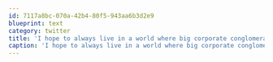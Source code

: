 ```yaml
---
id: 7117a8bc-070a-42b4-80f5-943aa6b3d2e9
blueprint: text
category: twitter
title: 'I hope to always live in a world where big corporate conglomerates can still get owned by a $3.99 #beer.'
caption: 'I hope to always live in a world where big corporate conglomerates can still get owned by a $3.99 <span class="hashtag hashtag_local">#<a href="http://tweettemp.darylchymko.ca/?tag=beer">beer</a>.'
---
```

